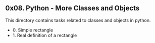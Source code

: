 <h2>0x08. Python - More Classes and Objects</h2>
<p>This directory contains tasks related to classes and objects in python.</p>
<ul>
<li>0. Simple rectangle</li>
<li>1. Real definition of a rectangle</li>
</ul>
